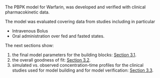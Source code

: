 The PBPK model for Warfarin, was developed and verified with clinical pharmacokinetic data.

The model was evaluated covering data from studies including in particular

* Intravenous Bolus
* Oral administration over fed and fasted states.


The next sections show:

1. the final model parameters for the building blocks: [Section 3.1](#final-input-parameters).
2. the overall goodness of fit: [Section 3.2](#diagnostics-plots).
3. simulated vs. observed concentration-time profiles for the clinical studies used for model building and for model verification: [Section 3.3](#ct-profiles).

